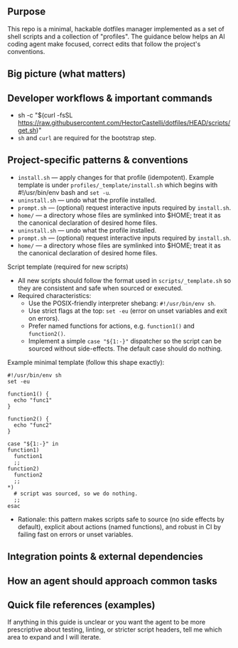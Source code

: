 ## Purpose

This repo is a minimal, hackable dotfiles manager implemented as a set of shell scripts and a collection of "profiles". The guidance below helps an AI coding agent make focused, correct edits that follow the project's conventions.

## Big picture (what matters)

## Developer workflows & important commands
  - sh -c "$(curl -fsSL https://raw.githubusercontent.com/HectorCastelli/dotfiles/HEAD/scripts/get.sh)"
  - `sh` and `curl` are required for the bootstrap step.

## Project-specific patterns & conventions
  - `install.sh` — apply changes for that profile (idempotent). Example template is under `profiles/_template/install.sh` which begins with #!/usr/bin/env bash and `set -u`.
  - `uninstall.sh` — undo what the profile installed.
  - `prompt.sh` — (optional) request interactive inputs required by `install.sh`.
  - `home/` — a directory whose files are symlinked into $HOME; treat it as the canonical declaration of desired home files.
   - `uninstall.sh` — undo what the profile installed.
   - `prompt.sh` — (optional) request interactive inputs required by `install.sh`.
   - `home/` — a directory whose files are symlinked into $HOME; treat it as the canonical declaration of desired home files.

  Script template (required for new scripts)
   - All new scripts should follow the format used in `scripts/_template.sh` so they are consistent and safe when sourced or executed.
   - Required characteristics:
     - Use the POSIX-friendly interpreter shebang: `#!/usr/bin/env sh`.
     - Use strict flags at the top: `set -eu` (error on unset variables and exit on errors).
     - Prefer named functions for actions, e.g. `function1()` and `function2()`.
     - Implement a simple `case "${1:-}"` dispatcher so the script can be sourced without side-effects. The default case should do nothing.

  Example minimal template (follow this shape exactly):

  ```shell
  #!/usr/bin/env sh
  set -eu

  function1() {
    echo "func1"
  }

  function2() {
    echo "func2"
  }

  case "${1:-}" in
  function1)
    function1
    ;;
  function2)
    function2
    ;;
  *)
    # script was sourced, so we do nothing.
    ;;
  esac
  ```

   - Rationale: this pattern makes scripts safe to source (no side effects by default), explicit about actions (named functions), and robust in CI by failing fast on errors or unset variables.

## Integration points & external dependencies

## How an agent should approach common tasks

## Quick file references (examples)

If anything in this guide is unclear or you want the agent to be more prescriptive about testing, linting, or stricter script headers, tell me which area to expand and I will iterate.
